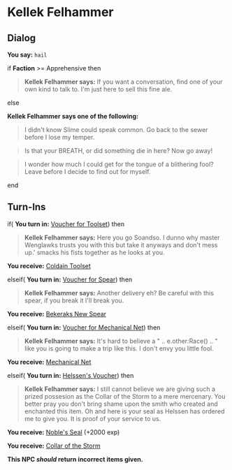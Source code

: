 # Kellek Felhammer
## Dialog

**You say:** `hail`



if **Faction** >= Apprehensive then



>**Kellek Felhammer says:** If you want a conversation, find one of your own kind to talk to.  I'm just here to sell this fine ale.


else



**Kellek Felhammer says one of the following:**

>I didn't know Slime could speak common. Go back to the sewer before I lose my temper.

>Is that your BREATH, or did something die in here? Now go away!

>I wonder how much I could get for the tongue of a blithering fool? Leave before I decide to find out for myself.

end

## Turn-Ins





if( **You turn in:** [Voucher for Toolset](/item/25279)) then 


>**Kellek Felhammer says:** Here you go Soandso. I dunno why master Wenglawks trusts you with this but take it anyways and don't mess up.' smacks his fists together as he looks at you.


 **You receive:**  [Coldain Toolset](/item/25104) 

elseif( **You turn in:** [Voucher for Spear](/item/25280)) then 


>**Kellek Felhammer says:** Another delivery eh? Be careful with this spear, if you break it I'll break you.


 **You receive:**  [Bekeraks New Spear](/item/25106) 

elseif( **You turn in:** [Voucher for Mechanical Net](/item/25281)) then 


>**Kellek Felhammer says:** It's hard to believe a " .. e.other:Race() .. " like you is going to make a trip like this. I don't envy you little fool.


 **You receive:**  [Mechanical Net](/item/25107) 

elseif( **You turn in:** [Helssen's Voucher](/item/1722)) then 


>**Kellek Felhammer says:** I still cannot believe we are giving such a prized possesion as the Collar of the Storm to a mere mercenary. You better pray you don't bring shame upon the smith who created and enchanted this item. Oh and here is your seal as Helssen has ordered me to give you. It is proof of your service to us.


 **You receive:**  [Noble's Seal](/item/1723) (+2000 exp)


 **You receive:**  [Collar of the Storm](/item/1721) 

**This NPC *should* return incorrect items given.**
